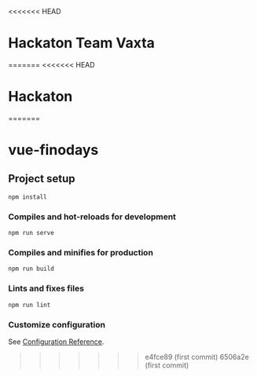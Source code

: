 <<<<<<< HEAD
# Hackaton Team Vaxta
=======
<<<<<<< HEAD
# Hackaton
=======
# vue-finodays

## Project setup
```
npm install
```

### Compiles and hot-reloads for development
```
npm run serve
```

### Compiles and minifies for production
```
npm run build
```

### Lints and fixes files
```
npm run lint
```

### Customize configuration
See [Configuration Reference](https://cli.vuejs.org/config/).
>>>>>>> e4fce89 (first commit)
>>>>>>> 6506a2e (first commit)
